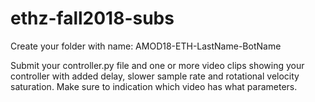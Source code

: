 # ethz-fall2018-subs

Create your folder with name: AMOD18-ETH-LastName-BotName

Submit your controller.py file and one or more video clips
showing your controller with added delay, slower sample rate
and rotational velocity saturation. Make sure to indication
which video has what parameters.

